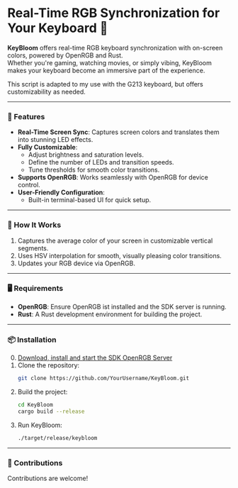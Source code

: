 

# Real-Time RGB Synchronization for Your Keyboard 🌈

**KeyBloom** offers real-time RGB keyboard synchronization with on-screen colors, powered by OpenRGB and Rust.
<br>Whether you're gaming, watching movies, or simply vibing, KeyBloom makes your keyboard become an immersive part of the experience.

This script is adapted to my use with the G213 keyboard, but offers customizability as needed. 

---

### 🚀 Features
- **Real-Time Screen Sync**: Captures screen colors and translates them into stunning LED effects.
- **Fully Customizable**:
  - Adjust brightness and saturation levels.
  - Define the number of LEDs and transition speeds.
  - Tune thresholds for smooth color transitions.
- **Supports OpenRGB**: Works seamlessly with OpenRGB for device control.
- **User-Friendly Configuration**:
  - Built-in terminal-based UI for quick setup.

---

### 🔧 How It Works
1. Captures the average color of your screen in customizable vertical segments.
2. Uses HSV interpolation for smooth, visually pleasing color transitions.
3. Updates your RGB device via OpenRGB.

---

### 🖥️ Requirements
- **OpenRGB**: Ensure OpenRGB ist installed and the SDK server is running.
- **Rust**: A Rust development environment for building the project.

---

### 📦 Installation
0. [Download, install and start the SDK OpenRGB Server](https://openrgb.org/releases.html)
1. Clone the repository:
   ```bash
   git clone https://github.com/YourUsername/KeyBloom.git
   ```
2. Build the project:
   ```bash
   cd KeyBloom
   cargo build --release
   ```
3. Run KeyBloom:
   ```bash
   ./target/release/keybloom
   ```

---

### 🤝 Contributions
Contributions are welcome!